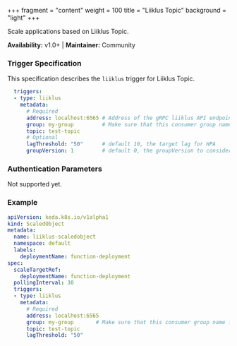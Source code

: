 +++
fragment = "content"
weight = 100
title = "Liiklus Topic"
background = "light"
+++

Scale applications based on Liiklus Topic.

**Availability:** v1.0+ | **Maintainer:** Community

<!--more-->

### Trigger Specification

This specification describes the `liiklus` trigger for Liiklus Topic.

```yaml
  triggers:
  - type: liiklus
    metadata:
      # Required
      address: localhost:6565 # Address of the gRPC liiklus API endpoint
      group: my-group         # Make sure that this consumer group name is the same one as the one that is consuming topics
      topic: test-topic
      # Optional
      lagThreshold: "50"      # default 10, the target lag for HPA
      groupVersion: 1         # default 0, the groupVersion to consider when looking at messages. See https://github.com/bsideup/liiklus/blob/22efb7049ebcdd0dcf6f7f5735cdb5af1ae014de/app/src/test/java/com/github/bsideup/liiklus/GroupVersionTest.java
```

### Authentication Parameters

Not supported yet.

### Example

```yaml
apiVersion: keda.k8s.io/v1alpha1
kind: ScaledObject
metadata:
  name: liiklus-scaledobject
  namespace: default
  labels:
    deploymentName: function-deployment
spec:
  scaleTargetRef:
    deploymentName: function-deployment
  pollingInterval: 30
  triggers:
  - type: liiklus
    metadata:
      # Required
      address: localhost:6565
      group: my-group       # Make sure that this consumer group name is the same one as the one that is consuming topics
      topic: test-topic
      lagThreshold: "50"
```